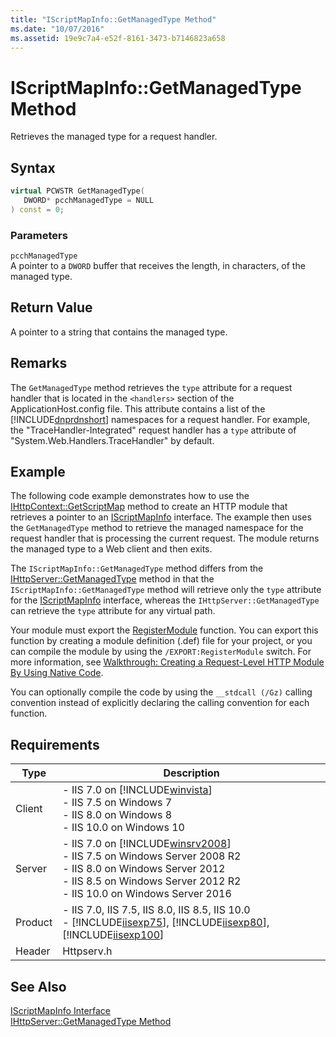 ```yaml
---
title: "IScriptMapInfo::GetManagedType Method"
ms.date: "10/07/2016"
ms.assetid: 19e9c7a4-e52f-8161-3473-b7146823a658
---
```

# IScriptMapInfo::GetManagedType Method
Retrieves the managed type for a request handler.  
  
## Syntax  
  
```cpp  
virtual PCWSTR GetManagedType(  
   DWORD* pcchManagedType = NULL  
) const = 0;  
```  
  
### Parameters  
 `pcchManagedType`  
 A pointer to a `DWORD` buffer that receives the length, in characters, of the managed type.  
  
## Return Value  
 A pointer to a string that contains the managed type.  
  
## Remarks  
 The `GetManagedType` method retrieves the `type` attribute for a request handler that is located in the `<handlers>` section of the ApplicationHost.config file. This attribute contains a list of the [!INCLUDE[dnprdnshort](../../wmi-provider/includes/dnprdnshort-md.md)] namespaces for a request handler. For example, the "TraceHandler-Integrated" request handler has a `type` attribute of "System.Web.Handlers.TraceHandler" by default.  
  
## Example  
 The following code example demonstrates how to use the [IHttpContext::GetScriptMap](../../web-development-reference\native-code-api-reference/ihttpcontext-getscriptmap-method.md) method to create an HTTP module that retrieves a pointer to an [IScriptMapInfo](../../web-development-reference\native-code-api-reference/iscriptmapinfo-interface.md) interface. The example then uses the `GetManagedType` method to retrieve the managed namespace for the request handler that is processing the current request. The module returns the managed type to a Web client and then exits.  
  
 The `IScriptMapInfo::GetManagedType` method differs from the [IHttpServer::GetManagedType](../../web-development-reference\native-code-api-reference/ihttpserver-getmanagedtype-method.md) method in that the `IScriptMapInfo::GetManagedType` method will retrieve only the `type` attribute for the [IScriptMapInfo](../../web-development-reference\native-code-api-reference/iscriptmapinfo-interface.md) interface, whereas the `IHttpServer::GetManagedType` can retrieve the `type` attribute for any virtual path.  
  
<!-- TODO: review snippet reference  [!CODE [IScriptMapInfoGetManagedType#1](IScriptMapInfoGetManagedType#1)]  -->  
  
 Your module must export the [RegisterModule](../../web-development-reference\native-code-api-reference/pfn-registermodule-function.md) function. You can export this function by creating a module definition (.def) file for your project, or you can compile the module by using the `/EXPORT:RegisterModule` switch. For more information, see [Walkthrough: Creating a Request-Level HTTP Module By Using Native Code](../../web-development-reference\native-code-development-overview\walkthrough-creating-a-request-level-http-module-by-using-native-code.md).  
  
 You can optionally compile the code by using the `__stdcall (/Gz)` calling convention instead of explicitly declaring the calling convention for each function.  
  
## Requirements  
  
|Type|Description|  
|----------|-----------------|  
|Client|-   IIS 7.0 on [!INCLUDE[winvista](../../wmi-provider/includes/winvista-md.md)]<br />-   IIS 7.5 on Windows 7<br />-   IIS 8.0 on Windows 8<br />-   IIS 10.0 on Windows 10|  
|Server|-   IIS 7.0 on [!INCLUDE[winsrv2008](../../wmi-provider/includes/winsrv2008-md.md)]<br />-   IIS 7.5 on Windows Server 2008 R2<br />-   IIS 8.0 on Windows Server 2012<br />-   IIS 8.5 on Windows Server 2012 R2<br />-   IIS 10.0 on Windows Server 2016|  
|Product|-   IIS 7.0, IIS 7.5, IIS 8.0, IIS 8.5, IIS 10.0<br />-   [!INCLUDE[iisexp75](../../web-development-reference/native-code-api-reference/includes/iisexp75-md.md)], [!INCLUDE[iisexp80](../../web-development-reference/native-code-api-reference/includes/iisexp80-md.md)], [!INCLUDE[iisexp100](../../web-development-reference/native-code-api-reference/includes/iisexp100-md.md)]|  
|Header|Httpserv.h|  
  
## See Also  
 [IScriptMapInfo Interface](../../web-development-reference\native-code-api-reference/iscriptmapinfo-interface.md)   
 [IHttpServer::GetManagedType Method](../../web-development-reference\native-code-api-reference/ihttpserver-getmanagedtype-method.md)